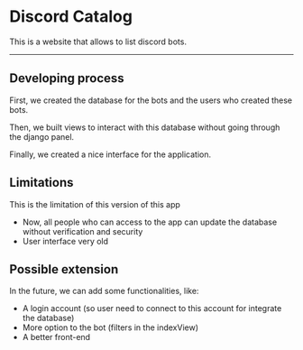 # Discord Catalog

This is a website that allows to list discord bots.

---

## Developing process

First, we created the database for the bots and the
users who created these bots. 

Then, we built views to interact with this database
without going through the django panel.

Finally, we created a nice interface for the application.

## Limitations

This is the limitation of this version of this app
- Now, all people who can access to the app can update the database without verification and security
- User interface very old


## Possible extension

In the future, we can add some functionalities, like:
- A login account (so user need to connect to this account for integrate the database)
- More option to the bot (filters in the indexView)
- A better front-end
